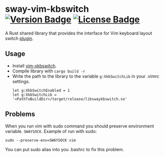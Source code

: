 # sway-vim-kbswitch &emsp; [![Version Badge]][crates.io] [![License Badge]][license]

[Version Badge]: https://img.shields.io/crates/v/libswaykbswitch.svg
[crates.io]: https://crates.io/crates/libswaykbswitch
[License Badge]: https://img.shields.io/crates/l/libswaykbswitch.svg
[license]: https://github.com/khaser/sway-vim-kbswitch/blob/master/LICENSE.md

A Rust shared library that provides the interface for Vim keyboard layout switch [plugin](https://github.com/lyokha/vim-xkbswitch).

## Usage 
- Install [vim-xkbswitch](https://github.com/lyokha/vim-xkbswitch).
- Compile library with ``cargo build -r``
- Write the path to the library to the variable `g:XkbSwitchLib` in your .vimrc settings.
  ```
  let g:XkbSwitchEnabled = 1
  let g:XkbSwitchLib = '<PathToBuildDir>/target/release/libswaykbswitch.so'
  ```
## Problems 
When you run vim with sudo command you should preserve environment variable.
``SWAYSOCK``. 
Example of run with sudo:
```
sudo --preserve-env=SWAYSOCK vim
```
You can put sudo alias into you .bashrc to fix this problem.

